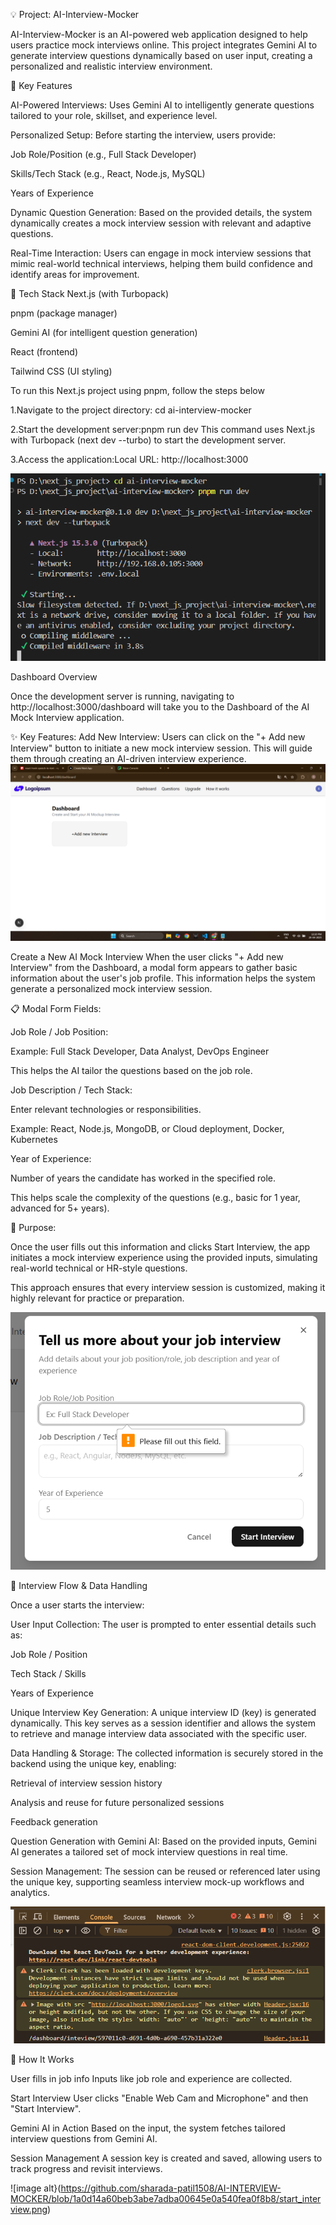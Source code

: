 💡 Project: AI-Interview-Mocker

AI-Interview-Mocker is an AI-powered web application designed to help users practice mock interviews online. This project integrates Gemini AI to generate interview questions dynamically based on user input, creating a personalized and realistic interview environment.

🧠 Key Features


AI-Powered Interviews:
Uses Gemini AI to intelligently generate questions tailored to your role, skillset, and experience level.

Personalized Setup:
Before starting the interview, users provide:

Job Role/Position (e.g., Full Stack Developer)

Skills/Tech Stack (e.g., React, Node.js, MySQL)

Years of Experience

Dynamic Question Generation:
Based on the provided details, the system dynamically creates a mock interview session with relevant and adaptive questions.

Real-Time Interaction:
Users can engage in mock interview sessions that mimic real-world technical interviews, helping them build confidence and identify areas for improvement.

🚀 Tech Stack
Next.js (with Turbopack)

pnpm (package manager)

Gemini AI (for intelligent question generation)

React (frontend)

Tailwind CSS (UI styling)


To run this Next.js project using pnpm, follow the steps below


1.Navigate to the project directory: cd ai-interview-mocker


2.Start the development server:pnpm run dev
  This command uses Next.js with Turbopack (next dev --turbo) to start the development server.

  
3.Access the application:Local URL: http://localhost:3000





![image alt](https://github.com/sharada-patil1508/AI-INTERVIEW-MOCKER/blob/14566e17c763a05598bd499f62615851c4541919/Screenshot%202025-05-01%20213228.png)

Dashboard Overview

Once the development server is running, navigating to http://localhost:3000/dashboard will take you to the Dashboard of the AI Mock Interview application.

✨ Key Features:
Add New Interview:
Users can click on the "+ Add new Interview" button to initiate a new mock interview session. This will guide them through creating an AI-driven interview experience.
![image alt](https://github.com/sharada-patil1508/AI-INTERVIEW-MOCKER/blob/e18b1d46594d3437db1fc3a3ae0f42d7dbcf8485/Dashboard.png)


Create a New AI Mock Interview
When the user clicks "+ Add new Interview" from the Dashboard, a modal form appears to gather basic information about the user's job profile. This information helps the system generate a personalized mock interview session.

📋 Modal Form Fields:

Job Role / Job Position:

Example: Full Stack Developer, Data Analyst, DevOps Engineer

This helps the AI tailor the questions based on the job role.

Job Description / Tech Stack:

Enter relevant technologies or responsibilities.

Example: React, Node.js, MongoDB, or Cloud deployment, Docker, Kubernetes

Year of Experience:

Number of years the candidate has worked in the specified role.

This helps scale the complexity of the questions (e.g., basic for 1 year, advanced for 5+ years).

🎯 Purpose:

Once the user fills out this information and clicks Start Interview, the app initiates a mock interview experience using the provided inputs, simulating real-world technical or HR-style questions.

This approach ensures that every interview session is customized, making it highly relevant for practice or preparation.


![image alt](https://github.com/sharada-patil1508/AI-INTERVIEW-MOCKER/blob/52829a4b14c63ea9deca87b5365f59eb16c52684/Screenshot%202025-05-01%20222910.png)



🔐 Interview Flow & Data Handling

Once a user starts the interview:

User Input Collection:
The user is prompted to enter essential details such as:

Job Role / Position

Tech Stack / Skills

Years of Experience

Unique Interview Key Generation:
A unique interview ID (key) is generated dynamically. This key serves as a session identifier and allows the system to retrieve and manage interview data associated with the specific user.

Data Handling & Storage:
The collected information is securely stored in the backend using the unique key, enabling:

Retrieval of interview session history

Analysis and reuse for future personalized sessions

Feedback generation

Question Generation with Gemini AI:
Based on the provided inputs, Gemini AI generates a tailored set of mock interview questions in real time.

Session Management:
The session can be reused or referenced later using the unique key, supporting seamless interview mock-up workflows and analytics.

![image alt](https://github.com/sharada-patil1508/AI-INTERVIEW-MOCKER/blob/0e437d321a6e015c119482d9db84e15515833da6/user_personal_key.png)


🚀 How It Works

User fills in job info
Inputs like job role and experience are collected.

Start Interview
User clicks "Enable Web Cam and Microphone" and then "Start Interview".

Gemini AI in Action
Based on the input, the system fetches tailored interview questions from Gemini AI.

Session Management
A session key is created and saved, allowing users to track progress and revisit interviews.

![image alt}(https://github.com/sharada-patil1508/AI-INTERVIEW-MOCKER/blob/1a0d14a60beb3abe7adba00645e0a540fea0f8b8/start_interview.png)
